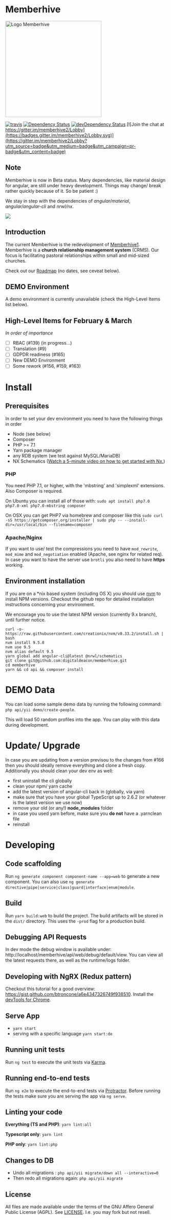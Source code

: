 # Memberhive

<img src="http://memberhive.com/images/mh-logo.png" alt="Logo Memberhive" width="300px" />

[![travis](https://travis-ci.org/digitaldeacon/memberhive2.svg?branch=master)](https://travis-ci.org/digitaldeacon/memberhive2) 
[![Dependency Status][david-badge]][david-badge-url]
[![devDependency Status][david-dev-badge]][david-dev-badge-url]
[![Join the chat at https://gitter.im/memberhive2/Lobby](https://badges.gitter.im/memberhive2/Lobby.svg)](https://gitter.im/memberhive2/Lobby?utm_source=badge&utm_medium=badge&utm_campaign=pr-badge&utm_content=badge)

## Note
Memberhive is now in Beta status. Many dependencies, like material design for angular, are still under 
heavy development. Things may change/ break rather quickly because of it. So be patient :)

We stay in step with the dependencies of _angular/material_, _angular/angular-cli_ and _nrwl/nx_.

<a href="https://nrwl.io/nx"><img src="https://preview.ibb.co/mW6sdw/nx_logo.png"></a>

## Introduction
The current Memberhive is the redevelopment of [Memberhive1](https://github.com/digitaldeacon/memberhive1). 
Memberhive is a **church relationship management system** (CRMS). Our focus is facilitating pastoral relationships within small and mid-sized churches.

Check out our [Roadmap](https://github.com/digitaldeacon/memberhive2/wiki/Roadmap) (no dates, see ceveat below).

## DEMO Environment
A demo environment is currently unavailable (check the High-Level Items list below).

## High-Level Items for February & March
_In order of importance_
- [ ] RBAC (#139) (in progress...)
- [ ] Translation (#9)
- [ ] GDPDR readiness (#165)
- [ ] New DEMO Environment
- [ ] Some rework (#156, #159, #163)

# Install
## Prerequisites
In order to set your dev environment you need to have the following things in order
- Node (see below)
- Composer
- PHP >= 7.1
- Yarn package manager
- any RDB system (we test against MySQL/MariaDB)
- NX Schematics ([Watch a 5-minute video on how to get started with Nx.](http://nrwl.io/nx))

### PHP
You need PHP 7.1, or higher, with the 'mbstring' and 'simplexml' extensions. Also Composer is required.

On Ubuntu you can install all of those with: `sudo apt install php7.0 php7.0-xml php7.0-mbstring composer`

On OSX you can get PHP7 via homebrew and composer like this `sudo curl -sS https://getcomposer.org/installer | sudo php -- --install-dir=/usr/local/bin --filename=composer`

### Apache/Nginx
If you want to use/ test the compressions you need to have `mod_rewrite`, `mod_mime` and `mod_negotiation` enabled (Apache, see nginx for related req).
In case you want to have the server use `brotli` you also need to have **https** working.

## Environment installation
If you are on a *nix based system (including OS X) you should use [nvm]((https://github.com/creationix/nvm)) to install NPM versions. 
Checkout the github repo for detailed installation instructions concerning your environment.

We encourage you to use the latest NPM version (currently 9.x branch), until further notice.

```
curl -o- https://raw.githubusercontent.com/creationix/nvm/v0.33.2/install.sh | bash
nvm install 9.5.0
nvm use 9.5
nvm alias default 9.5
yarn global add angular-cli@latest @nrwl/schematics 
git clone git@github.com:digitaldeacon/memberhive.git
cd memberhive
yarn && cd api && composer install
```

# DEMO Data
You can load some sample demo data by running the following command: `php api/yii demo/create-people`.

This will load 50 random profiles into the app. You can play with this data during development.

# Update/ Upgrade
In case you are updating from a version previsou to the changes from #166 then you should ideally remove everything and clone a fresh copy.
Additionally you should clean your dev env as well:

+ first uninstall the cli globally
+ clean your npm/ yarn cache
+ add the latest version of angular-cli back in (globally, via yarn)
+ make sure that you have your global TypeScript up to 2.6.2 (or whatever is the latest version we use now)
+ remove your old (or any!) __node_modules__ folder
+ in case you used yarn before, make sure you **do not** have a .yarnclean file
+ reinstall

# Developing
## Code scaffolding

Run `ng generate component component-name --app=web` to generate a new component. You can also use `ng generate directive|pipe|service|class|guard|interface|enum|module`.

## Build

Run `yarn build:web` to build the project. The build artifacts will be stored in the `dist/` directory. This uses the `-prod` flag for a production build.

## Debugging API Requests

In dev mode the debug window is available under: http://localhost/memberhive/api/web/debug/default/view.
You can view all the latest requests there, as well as the runtime/logs folder.

## Developing with NgRX (Redux pattern)

Checkout this tutorial for a good overview: https://gist.github.com/btroncone/a6e4347326749f938510.
Install the [devTools for Chrome](https://chrome.google.com/webstore/detail/redux-devtools/lmhkpmbekcpmknklioeibfkpmmfibljd).

## Serve App

+ `yarn start`
+ serving with a specific language `yarn start:de`

## Running unit tests

Run `ng test` to execute the unit tests via [Karma](https://karma-runner.github.io).

## Running end-to-end tests

Run `ng e2e` to execute the end-to-end tests via [Protractor](http://www.protractortest.org/).
Before running the tests make sure you are serving the app via `ng serve`.

## Linting your code
**Everything (TS and PHP)**: `yarn lint:all`

**Typescript only**: `yarn lint`

**PHP only**: `yarn lint:php`

## Changes to DB

+ Undo all migrations : `php api/yii migrate/down all --interactive=0`
+ Then redo all migrations again: `php api/yii migrate`

## License
All files are made available under the terms of the GNU Affero General Public License (AGPL). See [LICENSE](https://github.com/digitaldeacon/memberhive2/blob/master/LICENSE).
I.e. you may fork but not resell.

[david-badge]: https://david-dm.org/digitaldeacon/memberhive2.svg
[david-badge-url]: https://david-dm.org/digitaldeacon/memberhive2
[david-dev-badge]: https://david-dm.org/digitaldeacon/memberhive2/dev-status.svg
[david-dev-badge-url]: https://david-dm.org/digitaldeacon/memberhive2?type=dev